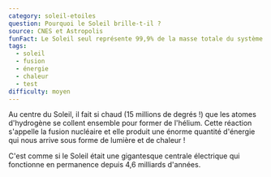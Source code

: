 ```yaml
---
category: soleil-etoiles
question: Pourquoi le Soleil brille-t-il ?
source: CNES et Astropolis
funFact: Le Soleil seul représente 99,9% de la masse totale du système solaire.
tags:
  - soleil
  - fusion
  - énergie
  - chaleur
  - test
difficulty: moyen
---
```


Au centre du Soleil, il fait si chaud (15 millions de degrés !) que les atomes d'hydrogène se collent ensemble pour former de l'hélium. Cette réaction s'appelle la fusion nucléaire et elle produit une énorme quantité d'énergie qui nous arrive sous forme de lumière et de chaleur ! 

C'est comme si le Soleil était une gigantesque centrale électrique qui fonctionne en permanence depuis 4,6 milliards d'années.
